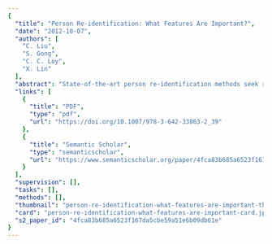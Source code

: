 ```yaml
---
{
  "title": "Person Re-identification: What Features Are Important?",
  "date": "2012-10-07",
  "authors": [
    "C. Liu",
    "S. Gong",
    "C. C. Loy",
    "X. Lin"
  ],
  "abstract": "State-of-the-art person re-identification methods seek robust person matching through combining various feature types. Often, these features are implicitly assigned with a single vector of global weights, which are assumed to be universally good for all individuals, independent to their different appearances. In this study, we show that certain features play more important role than others under different circumstances. Consequently, we propose a novel unsupervised approach for learning a bottom-up feature importance, so features extracted from different individuals are weighted adaptively driven by their unique and inherent appearance attributes. Extensive experiments on two public datasets demonstrate that attribute-sensitive feature importance facilitates more accurate person matching when it is fused together with global weights obtained using existing methods.",
  "links": [
    {
      "title": "PDF",
      "type": "pdf",
      "url": "https://doi.org/10.1007/978-3-642-33863-2_39"
    },
    {
      "title": "Semantic Scholar",
      "type": "semanticscholar",
      "url": "https://www.semanticscholar.org/paper/4fca83b685a6523f167da5cbe59a51e6b09db61e"
    }
  ],
  "supervision": [],
  "tasks": [],
  "methods": [],
  "thumbnail": "person-re-identification-what-features-are-important-thumb.jpg",
  "card": "person-re-identification-what-features-are-important-card.jpg",
  "s2_paper_id": "4fca83b685a6523f167da5cbe59a51e6b09db61e"
}
---
```


